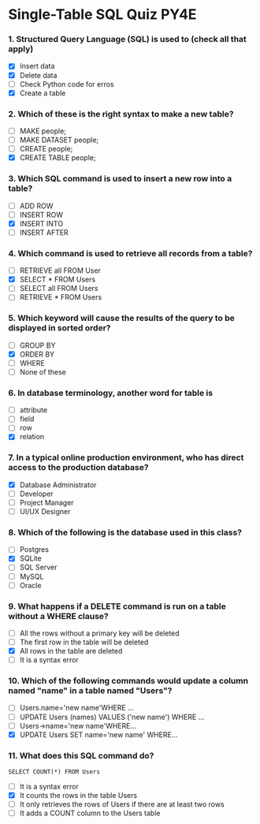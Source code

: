 # Single-Table SQL Quiz PY4E

### 1. Structured Query Language (SQL) is used to (check all that apply)
- [x] Insert data
- [x] Delete data
- [ ] Check Python code for erros
- [x] Create a table

### 2. Which of these is the right syntax to make a new table?
- [ ] MAKE people; 
- [ ] MAKE DATASET people;
- [ ] CREATE people;
- [x] CREATE TABLE people;

### 3. Which SQL command is used to insert a new row into a table?
- [ ] ADD ROW 
- [ ] INSERT ROW
- [x] INSERT INTO
- [ ] INSERT AFTER 

### 4. Which command is used to retrieve all records from a table?   
- [ ] RETRIEVE all FROM User
- [x] SELECT * FROM Users
- [ ] SELECT all FROM Users
- [ ] RETRIEVE * FROM Users 

### 5. Which keyword will cause the results of the query to be displayed in sorted order?
- [ ] GROUP BY 
- [x] ORDER BY
- [ ] WHERE
- [ ] None of these

### 6. In database terminology, another word for table is
- [ ] attribute
- [ ] field
- [ ] row
- [x] relation

### 7. In a typical online production environment, who has direct access to the production database?
- [x] Database Administrator
- [ ] Developer
- [ ] Project Manager
- [ ] UI/UX Designer

### 8. Which of the following is the database used in this class?
- [ ] Postgres
- [x] SQLite
- [ ] SQL Server
- [ ] MySQL
- [ ] Oracle

### 9. What happens if a DELETE command is run on a table without a WHERE clause?
- [ ] All the rows without a primary key will be deleted
- [ ] The first row in the table will be deleted
- [x] All rows in the table are deleted
- [ ] It is a syntax error

### 10. Which of the following commands would update a column named "name" in a table named "Users"?
- [ ] Users.name='new name'WHERE ...
- [ ] UPDATE Users (names) VALUES ('new name') WHERE ...
- [ ] Users->name='new name'WHERE...
- [x] UPDATE Users SET name='new name' WHERE... 

### 11. What does this SQL command do?
```
SELECT COUNT(*) FROM Users
```
- [ ] It is a syntax error 
- [x] It counts the rows in the table Users
- [ ] It only retrieves the rows of Users if there are at least two rows
- [ ] It adds a COUNT column to the Users table
